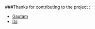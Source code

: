 ###Thanks for contributing to the project :
 - [Gautam](https://github.com/gautam41)
 - [Dil](https://github.com/pyasidil)
